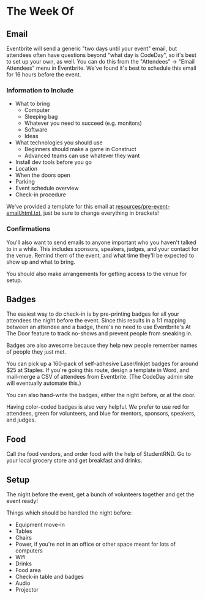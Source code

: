 The Week Of
===========

Email
-----

Eventbrite will send a generic "two days until your event" email, but attendees often have questions beyond "what day is CodeDay", so it's best to set up your own, as well. You can do this from the "Attendees" -> "Email Attendees" menu in Eventbrite. We've found it's best to schedule this email for 16 hours before the event.

### Information to Include

 * What to bring
   * Computer
   * Sleeping bag
   * Whatever you need to succeed (e.g. monitors)
   * Software
   * Ideas
 * What technologies you should use
   * Beginners should make a game in Construct
   * Advanced teams can use whatever they want
 * Install dev tools before you go
 * Location
 * When the doors open
 * Parking
 * Event schedule overview
 * Check-in procedure

We've provided a template for this email at [resources/pre-event-email.html.txt](resources/pre-event-email.html.txt), just be sure to change everything in brackets!

### Confirmations

You'll also want to send emails to anyone important who you haven't talked to in a while. This includes sponsors, speakers, judges, and your contact for the venue. Remind them of the event, and what time they'll be expected to show up and what to bring.

You should also make arrangements for getting access to the venue for setup.

Badges
------

The easiest way to do check-in is by pre-printing badges for all your attendees the night before the event. Since this results in a 1:1 mapping between an attendee and a badge, there's no need to use Eventbrite's At The Door feature to track no-shows and prevent people from sneaking in.

Badges are also awesome because they help new people remember names of people they just met.

You can pick up a 160-pack of self-adhesive Laser/Inkjet badges for around $25 at Staples. If you're going this route, design a template in Word, and mail-merge a CSV of attendees from Eventbrite. (The CodeDay admin site will eventually automate this.)

You can also hand-write the badges, either the night before, or at the door.

Having color-coded badges is also very helpful. We prefer to use red for attendees, green for volunteers, and blue for mentors, sponsors, speakers, and judges.

Food
----

Call the food vendors, and order food with the help of StudentRND. Go to your local grocery store and get breakfast and drinks. 

Setup
-----

The night before the event, get a bunch of volunteers together and get the event ready!

Things which should be handled the night before:

 * Equipment move-in
 * Tables
 * Chairs
 * Power, if you're not in an office or other space meant for lots of computers
 * Wifi
 * Drinks
 * Food area
 * Check-in table and badges
 * Audio
 * Projector
